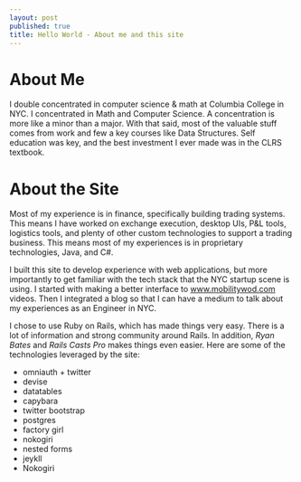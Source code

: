```yaml
--- 
layout: post
published: true
title: Hello World - About me and this site
---
```


#  About Me
I double concentrated in computer science & math at Columbia College in NYC. I concentrated in Math and Computer Science. A concentration is more like a minor than a major. With that said, most of the valuable stuff comes from work and few a key courses like Data Structures. Self education was key, and the best investment I ever made was in the CLRS textbook.

# About the Site
Most of my experience is in finance, specifically building trading systems. This means I have worked on exchange execution, desktop UIs, P&L tools, logistics tools, and plenty of other custom technologies to support a trading business. This means most of my experiences is in proprietary technologies, Java, and C#.

I built this site to develop experience with web applications, but more importantly to get familiar with the tech stack that the NYC startup scene is using. I started with making a better interface to www.mobilitywod.com videos. Then I integrated a blog so that I can have a medium to talk about my experiences as an Engineer in NYC.

I chose to use Ruby on Rails, which has made things very easy. There is a lot of information and strong community around Rails. In addition, *Ryan Bates* and *Rails Casts Pro* makes things even easier. Here are some of the technologies leveraged by the site:

* omniauth + twitter
* devise
* datatables
* capybara  
* twitter bootstrap
* postgres
* factory girl
* nokogiri
* nested forms
* jeykll
* Nokogiri